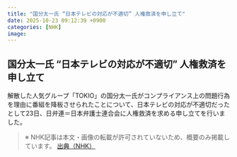```yaml
---
title: "国分太一氏 “日本テレビの対応が不適切” 人権救済を申し立て"
date: 2025-10-23 09:12:39 +0900
categories: [NHK]
image: 
---
```

## 国分太一氏 “日本テレビの対応が不適切” 人権救済を申し立て

解散した人気グループ「TOKIO」の国分太一氏がコンプライアンス上の問題行為を理由に番組を降板させられたことについて、日本テレビの対応が不適切だったとして23日、日弁連＝日本弁護士連合会に人権救済を求める申し立てを行いました。

> ※ NHK記事は本文・画像の転載が許可されていないため、概要のみ掲載しています。
[出典（NHK）](http://www3.nhk.or.jp/news/html/20251023/k10014957251000.html)
